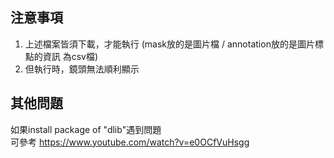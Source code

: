 ## 注意事項  
1. 上述檔案皆須下載，才能執行 (mask放的是圖片檔 / annotation放的是圖片標點的資訊 為csv檔)
2. 但執行時，鏡頭無法順利顯示
## 其他問題 
如果install package of "dlib"遇到問題  
可參考 <https://www.youtube.com/watch?v=e0OCfVuHsgg>
